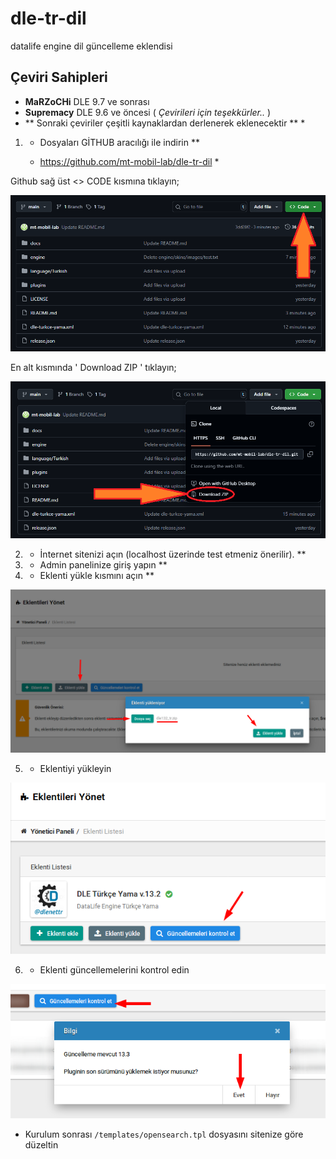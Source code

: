 # dle-tr-dil
datalife engine dil güncelleme eklendisi




## Çeviri Sahipleri

* **MaRZoCHi** DLE 9.7 ve sonrası
* **Supremacy** DLE 9.6 ve öncesi ( *Çevirileri için teşekkürler..* )
* ** Sonraki çeviriler çeşitli kaynaklardan derlenerek eklenecektir ** *






1) * Dosyaları GİTHUB aracılığı ile indirin **

   * https://github.com/mt-mobil-lab/dle-tr-dil *



Github sağ üst <> CODE kısmına tıklayın;



![Ekran 4](/docs/screen4.png?raw=true)



En alt kısmında ' Download ZIP ' tıklayın;



![Ekran 5](/docs/screen5.png?raw=true)



2) * İnternet sitenizi açın (localhost üzerinde test etmeniz önerilir). **


  
3) * Admin panelinize giriş yapın **



4) * Eklenti yükle kısmını açın **


  
![Ekran 1](/docs/screen1.png?raw=true)



5) * Eklentiyi yükleyin



![Ekran 2](/docs/screen2.png?raw=true)



6) * Eklenti güncellemelerini kontrol edin



![Ekran 3](/docs/screen3.png?raw=true)



* Kurulum sonrası `/templates/opensearch.tpl` dosyasını sitenize göre düzeltin

